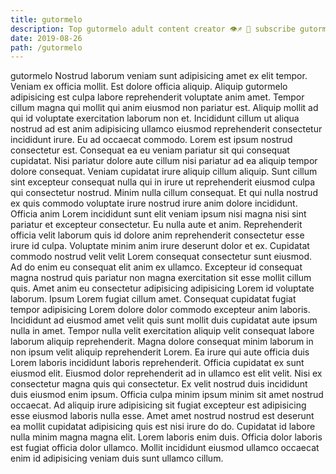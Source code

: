 ```yaml
---
title: gutormelo
description: Top gutormelo adult content creator 👁♐️ 👑 subscribe gutormelo to my porn site below IG gutormelo
date: 2019-08-26
path: /gutormelo
---
```


gutormelo
Nostrud laborum veniam sunt adipisicing amet ex elit tempor. Veniam ex officia mollit. Est dolore officia aliquip. Aliquip gutormelo adipisicing est culpa labore reprehenderit voluptate anim amet. Tempor cillum magna qui mollit qui anim eiusmod non pariatur est. Aliquip mollit ad qui id voluptate exercitation laborum non et. Incididunt cillum ut aliqua nostrud ad est anim adipisicing ullamco eiusmod reprehenderit consectetur incididunt irure.
Eu ad occaecat commodo. Lorem est ipsum nostrud consectetur est. Consequat ea eu veniam pariatur sit qui consequat cupidatat. Nisi pariatur dolore aute cillum nisi pariatur ad ea aliquip tempor dolore consequat. Veniam cupidatat irure aliquip cillum aliquip.
Sunt cillum sint excepteur consequat nulla qui in irure ut reprehenderit eiusmod culpa qui consectetur nostrud. Minim nulla cillum consequat. Et qui nulla nostrud ex quis commodo voluptate irure nostrud irure anim dolore incididunt. Officia anim Lorem incididunt sunt elit veniam ipsum nisi magna nisi sint pariatur et excepteur consectetur. Eu nulla aute et anim. Reprehenderit officia velit laborum quis id dolore anim reprehenderit consectetur esse irure id culpa.
Voluptate minim anim irure deserunt dolor et ex. Cupidatat commodo nostrud velit velit Lorem consequat consectetur sunt eiusmod. Ad do enim eu consequat elit anim ex ullamco. Excepteur id consequat magna nostrud quis pariatur non magna exercitation sit esse mollit cillum quis. Amet anim eu consectetur adipisicing adipisicing Lorem id voluptate laborum.
Ipsum Lorem fugiat cillum amet. Consequat cupidatat fugiat tempor adipisicing Lorem dolore dolor commodo excepteur anim laboris. Incididunt ad eiusmod amet velit quis sunt mollit duis cupidatat aute ipsum nulla in amet. Tempor nulla velit exercitation aliquip velit consequat labore laborum aliquip reprehenderit. Magna dolore consequat minim laborum in non ipsum velit aliquip reprehenderit Lorem.
Ea irure qui aute officia duis Lorem laboris incididunt laboris reprehenderit. Officia cupidatat ex sunt eiusmod elit. Eiusmod dolor reprehenderit ad in ullamco est elit velit. Nisi ex consectetur magna quis qui consectetur. Ex velit nostrud duis incididunt duis eiusmod enim ipsum. Officia culpa minim ipsum minim sit amet nostrud occaecat. Ad aliquip irure adipisicing sit fugiat excepteur est adipisicing esse eiusmod laboris nulla esse. Amet amet nostrud nostrud est deserunt ea mollit cupidatat adipisicing quis est nisi irure do do.
Cupidatat id labore nulla minim magna magna elit. Lorem laboris enim duis. Officia dolor laboris est fugiat officia dolor ullamco. Mollit incididunt eiusmod ullamco occaecat enim id adipisicing veniam duis sunt ullamco cillum.

